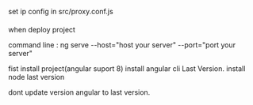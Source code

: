 set  ip  config in src/proxy.conf.js  
####

when deploy project

command line : ng serve --host="host your server"  --port="port your server"



fist install project(angular suport 8)
install angular cli Last Version. 
install node last version 

dont update version angular to last version.